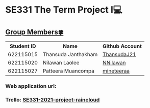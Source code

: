 <!DOCTYPE html>
<html>
<body>
    <h1>SE331 The Term Project I💻</h1>
    <h2><u>Group Members🍀</u></h2>
    <table>
    <tr>
        <th>Student ID</th>
        <th>Name</th>
        <th>Github Account</th>
    </tr>
    <tr>
        <td>622115015</td>
        <td>Thansuda Janthakham</td>
        <td><a href="https://github.com/ThansudaJ21" target="blank">ThansudaJ21</a></td>
    </tr>
    <tr>
        <td>622115020</td>
        <td>Nilawan Laolee</td>
        <td><a href="https://github.com/NNilawan" target="blank">NNilawan</a></td>
    </tr>
    <tr>
        <td>622115027</td>
        <td>Patteera Muancompa</td>
        <td><a href="https://github.com/mineteeraa" target="blank">mineteeraa</a></td>
    </tr>
    </table>
    <h3>Web application url: <a href="#" target="blank"></a></h3>
    <h3>Trello: <a href="https://trello.com/b/4njBwkuv" target="blank">SE331-2021-project-raincloud</a></h3>
</body>
</html>